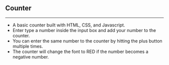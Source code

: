 ## Counter
---

- A basic counter built with HTML, CSS, and Javascript.
 - Enter type a number inside the input box and add your number to the counter.
 -  You can enter the same number to the counter by hitting the plus button multiple times.
 - The counter will change the font to RED if the number becomes a negative number. 